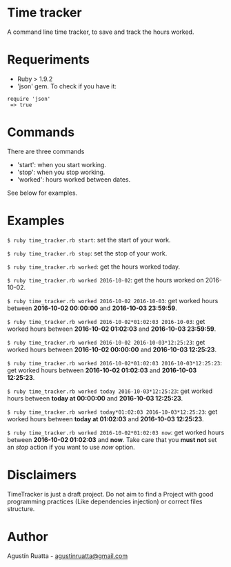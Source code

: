 # Time tracker

A command line time tracker, to save and track the hours worked.

# Requeriments
- Ruby > 1.9.2
- 'json' gem. To check if you have it:

```irb
require 'json'
 => true
```

# Commands
There are three commands

- 'start': when you start working.
- 'stop': when you stop working.
- 'worked': hours worked between dates.

See below for examples.

# Examples

`$ ruby time_tracker.rb start`: set the start of your work.

`$ ruby time_tracker.rb stop`: set the stop of your work.

`$ ruby time_tracker.rb worked`: get the hours worked today.

`$ ruby time_tracker.rb worked 2016-10-02`: get the hours worked on 2016-10-02.

`$ ruby time_tracker.rb worked 2016-10-02 2016-10-03`: get worked hours between
 **2016-10-02 00:00:00** and **2016-10-03 23:59:59**.
 
`$ ruby time_tracker.rb worked 2016-10-02*01:02:03 2016-10-03`: get worked hours
between **2016-10-02 01:02:03** and **2016-10-03 23:59:59**.

`$ ruby time_tracker.rb worked 2016-10-02 2016-10-03*12:25:23`:
get worked hours between **2016-10-02 00:00:00** and **2016-10-03 12:25:23**.
 
`$ ruby time_tracker.rb worked 2016-10-02*01:02:03 2016-10-03*12:25:23`:
get worked hours between **2016-10-02 01:02:03** and **2016-10-03 12:25:23**.

`$ ruby time_tracker.rb worked today 2016-10-03*12:25:23`:
get worked hours between **today at 00:00:00** and **2016-10-03 12:25:23**.

`$ ruby time_tracker.rb worked today*01:02:03 2016-10-03*12:25:23`:
get worked hours between **today at 01:02:03** and **2016-10-03 12:25:23**.

`$ ruby time_tracker.rb worked 2016-10-02*01:02:03 now`:
get worked hours between **2016-10-02 01:02:03** and **now**. Take care
that you **must not** set an *stop* action if you want to use *now*
option.

# Disclaimers

TimeTracker is just a draft project. Do not aim to find a Project
with good programming practices (Like dependencies injection) or 
correct files structure.

# Author

Agustín Ruatta - agustinruatta@gmail.com